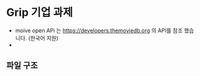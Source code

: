 # Grip 기업 과제

- moive open APi 는 https://developers.themoviedb.org 의 API를 참조 했습니다. (한국어 지원)
- 

## 파일 구조
